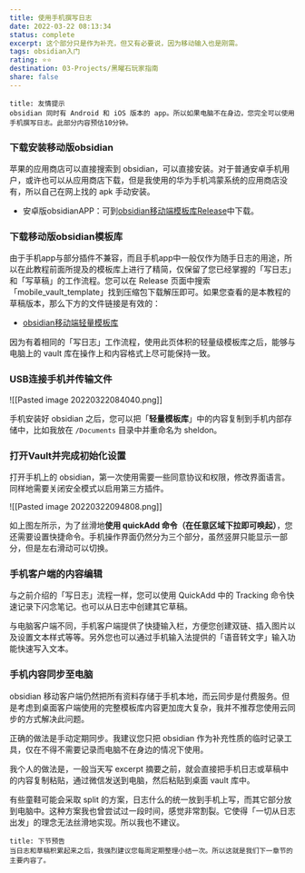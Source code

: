 ```yaml
---
title: 使用手机撰写日志
date: 2022-03-22 08:13:34
status: complete
excerpt: 这个部分只是作为补充，但又有必要说，因为移动输入也是刚需。
tags: obsidian入门
rating: ⭐⭐
destination: 03-Projects/黑曜石玩家指南
share: false
---
```


```ad-info
title: 友情提示
obsidian 同时有 Android 和 iOS 版本的 app。所以如果电脑不在身边，您完全可以使用手机撰写日志。此部分内容预估10分钟。
```


### 下载安装移动版obsidian

苹果的应用商店可以直接搜索到 obsidian，可以直接安装。对于普通安卓手机用户，或许也可以从应用商店下载，但是我使用的华为手机鸿蒙系统的应用商店没有，所以自己在网上找的 apk 手动安装。

- 安卓版obsidianAPP：可到[obsidian移动端模板库Release](https://github.com/sheldonxxd/obsidian_mobile_vault_template/releases/tag/v1.0)中下载。

### 下载移动版obsidian模板库

由于手机app与部分插件不兼容，而且手机app中一般仅作为随手日志的用途，所以在此教程前面所提及的模板库上进行了精简，仅保留了您已经掌握的「写日志」和「写草稿」的工作流程。您可以在 Release 页面中搜索「mobile_vault_template」找到压缩包下载解压即可。如果您查看的是本教程的草稿版本，那么下方的文件链接是有效的：

- [obsidian移动端轻量模板库](https://github.com/sheldonxxd/obsidian_mobile_vault_template)

因为有着相同的「写日志」工作流程，使用此页体积的轻量级模板库之后，能够与电脑上的 vault 库在操作上和内容格式上尽可能保持一致。

### USB连接手机并传输文件

![[Pasted image 20220322084040.png]]

手机安装好 obsidian 之后，您可以把「**轻量模板库**」中的内容复制到手机内部存储中，比如我放在 `/Documents` 目录中并重命名为 sheldon。

### 打开Vault并完成初始化设置

打开手机上的 obsidian，第一次使用需要一些同意协议和权限，修改界面语言。同样地需要关闭安全模式以启用第三方插件。

![[Pasted image 20220322094808.png]]

如上图左所示，为了丝滑地**使用 quickAdd 命令（在任意区域下拉即可唤起）**，您还需要设置快捷命令。手机操作界面仍然分为三个部分，虽然竖屏只能显示一部分，但是左右滑动可以切换。

### 手机客户端的内容编辑

与之前介绍的「写日志」流程一样，您可以使用 QuickAdd 中的 Tracking 命令快速记录下闪念笔记。也可以从日志中创建其它草稿。

与电脑客户端不同，手机客户端提供了快捷输入栏，方便您创建双链、插入图片以及设置文本样式等等。另外您也可以通过手机输入法提供的「语音转文字」输入功能快速写入文本。

### 手机内容同步至电脑

obsidian 移动客户端仍然把所有资料存储于手机本地，而云同步是付费服务。但是考虑到桌面客户端使用的完整模板库内容更加庞大复杂，我并不推荐您使用云同步的方式解决此问题。

正确的做法是手动定期同步。我建议您只把 obsidian 作为补充性质的临时记录工具，仅在不得不需要记录而电脑不在身边的情况下使用。

我个人的做法是，一般当天写 excerpt 摘要之前，就会直接把手机日志或草稿中的内容复制粘贴，通过微信发送到电脑，然后粘贴到桌面 vault 库中。

有些童鞋可能会采取 split 的方案，日志什么的统一放到手机上写，而其它部分放到电脑中。这种方案我也曾尝试过一段时间，感觉非常割裂。它使得「一切从日志出发」的理念无法丝滑地实现。所以我也不建议。

```ad-info
title: 下节预告
当日志和草稿积累起来之后，我强烈建议您每周定期整理小结一次。所以这就是我们下一章节的主要内容了。
```